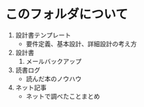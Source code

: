 # このフォルダについて
1. 設計書テンプレート
    - 要件定義、基本設計、詳細設計の考え方
1. 設計書
    1. メールバックアップ
1. 読書ログ
    - 読んだ本のノウハウ
1. ネット記事
    - ネットで調べたことまとめ
